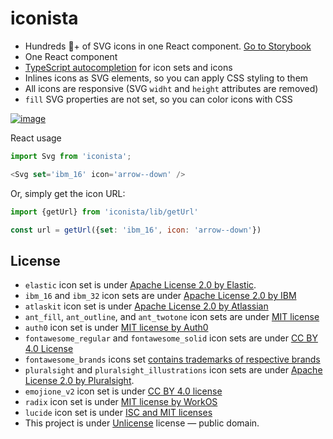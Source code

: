 # iconista

- Hundreds 💯+ of SVG icons in one React component. [Go to Storybook][storybook]
- One React component
- [TypeScript autocompletion](./docs/icon.gif) for icon sets and icons
- Inlines icons as SVG elements, so you can apply CSS styling to them
- All icons are responsive (SVG `widht` and `height` attributes are removed)
- `fill` SVG properties are not set, so you can color icons with CSS


[![image](https://user-images.githubusercontent.com/9773803/55281453-d8aafc80-5334-11e9-88b2-b275e41c9ec6.png)][storybook]

[storybook]: https://streamich.github.io/iconista

React usage

```js
import Svg from 'iconista';

<Svg set='ibm_16' icon='arrow--down' />
```

Or, simply get the icon URL:

```js
import {getUrl} from 'iconista/lib/getUrl'

const url = getUrl({set: 'ibm_16', icon: 'arrow--down'})
```


## License

- `elastic` icon set is under [Apache License 2.0 by Elastic](https://github.com/elastic/eui/blob/master/LICENSE).
- `ibm_16` and `ibm_32` icon sets are under [Apache License 2.0 by IBM](https://github.com/IBM/carbon-elements/blob/master/LICENSE)
- `atlaskit` icon set is under [Apache License 2.0 by Atlassian](https://bitbucket.org/atlassian/atlaskit-mk-2/src/master/LICENSE)
- `ant_fill`, `ant_outline`, and `ant_twotone` icon sets are under [MIT license](https://github.com/ant-design/ant-design-icons/blob/c09692d385d37ceee509e48fbe502051251f2e87/packages/icons/package.json#L17)
- `auth0` icon set is under [MIT license by Auth0](https://github.com/auth0/cosmos/blob/b37531ae3ade2752ec041c532c90ed03e140143e/LICENSE)
- `fontawesome_regular` and `fontawesome_solid` icon sets are under [CC BY 4.0 License](https://github.com/FortAwesome/Font-Awesome/blob/1975bba5c4ade236c02bf2e5f9551160ee85109d/LICENSE.txt#L8)
- `fontawesome_brands` icons set [contains trademarks of respective brands](https://github.com/FortAwesome/Font-Awesome/blob/1975bba5c4ade236c02bf2e5f9551160ee85109d/LICENSE.txt#L30)
- `pluralsight` and `pluralsight_illustrations` icon sets are under [Apache License 2.0 by Pluralsight](https://github.com/pluralsight/design-system/blob/f6e81d360336df88764a517440003355c07f761a/LICENSE).
- `emojione_v2` icon set is under [CC BY 4.0 license](https://creativecommons.org/licenses/by/4.0/)
- `radix` icon set is under [MIT license by WorkOS](https://github.com/radix-ui/icons/blob/237cd76c007a573c2a6f6caabe9ea3de81393f50/LICENSE)
- `lucide` icon set is under [ISC and MIT licenses](https://github.com/lucide-icons/lucide/blob/1eee03451a5447069aceaaafbb1967fc78670bf8/LICENSE)
- This project is under [Unlicense](LICENSE) license &mdash; public domain.
